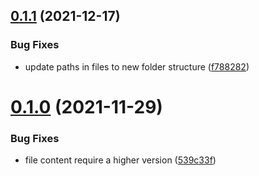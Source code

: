## [0.1.1](https://github.com/oncodash/oncodash/compare/v0.1.0...v0.1.1) (2021-12-17)


### Bug Fixes

* update paths in files to new folder structure ([f788282](https://github.com/oncodash/oncodash/commit/f78828247e583db02e7c6534e364e0c33cd7b81f))



# [0.1.0](https://github.com/oncodash/oncodash/compare/539c33f5d5bd3990d0673927e23608741af28e3d...v0.1.0) (2021-11-29)


### Bug Fixes

* file content require a higher version ([539c33f](https://github.com/oncodash/oncodash/commit/539c33f5d5bd3990d0673927e23608741af28e3d))



